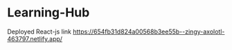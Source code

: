 # Learning-Hub
Deployed React-js link
https://654fb31d824a00568b3ee55b--zingy-axolotl-463797.netlify.app/
